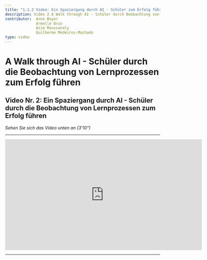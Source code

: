 ```yaml
---
title: "1.1.2 Video: Ein Spaziergang durch AI - Schüler zum Erfolg führen"
description: Video 2 A Walk through AI - Schüler durch Beobachtung von Lernprozessen zum Erfolg führen
contributor:  Anne Boyer
              Armelle Brun
              Azim Roussanaly
              Guilherme Medeiros-Machado
type: video
---
```

# A Walk through AI - Schüler durch die Beobachtung von Lernprozessen zum Erfolg führen
## Video Nr. 2: Ein Spaziergang durch AI - Schüler durch die Beobachtung von Lernprozessen zum Erfolg führen
*Sehen Sie sich das Video unten an (3'10")*

----------
<center><iframe width="640" height="360" src="https://www.youtube.com/embed/ESx1tF64iZk?rel=0&showinfo=0&cc_load_policy=1&hl=fr&modestbranding=1" frameborder="0" allowfullscreen></iframe></center>

-----------
